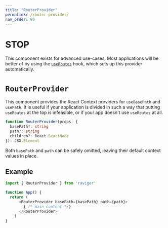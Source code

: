 ```yaml
---
title: "RouterProvider"
permalink: /router-provider/
nav_order: 99
---
```


# STOP

This component exists for advanced use-cases. Most applications will be better of by using the [`useRoutes`](/use-routes) hook, which sets up this provider automatically.

# `RouterProvider`

This component provides the React Context providers for `useBasePath` and `usePath`. It is useful if your application is divided in such a way that putting `useRoutes` at the top is infeasible, or if your app doesn't use `useRoutes` at all.


```ts
function RouterProvider(props: {
  basePath?: string
  path?: string
  children?: React.ReactNode
}): JSX.Element
```

Both `basePath` and `path` can be safely omitted, leaving their default context values in place.

## Example

```ts
import { RouterProvider } from 'raviger'

function App() {
  return (
      <RouterProvider basePath={basePath} path={path}>
        { /* main content */}
      </RouterProvider>
    )
}

```